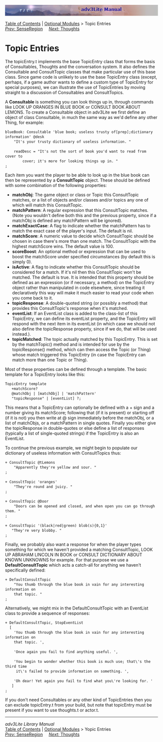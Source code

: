 ![](topbar.jpg)

[Table of Contents](toc.htm) \| [Optional Modules](optional.htm) \>
Topic Entries  
[*Prev:* SenseRegion](senseregion.htm)     [*Next:*
Thoughts](thought.htm)    

# Topic Entries

The topicEntry.t implements the base TopicEntry class that forms the
basis of Consultables, Thoughts and the conversation system. It also
defines the Consultable and ConsultTopic classes that make particular
use of this base class. Since game code is unlikely to use the base
TopicEntry class (except, perhaps, if a game author wants to define a
custom type of TopicEntry for special purposes), we can illustrate the
use of TopicEntries by moving straight to a discussion of Consultables
and ConsultTopics.

A **Consultable** is something you can look things up in, through
commands like LOOK UP ORANGES IN BLUE BOOK or CONSULT BOOK ABOUT LEMONS.
To create a Consultable object in adv3Lite we first define an object of
class Consultable, in much the same way as we'd define any other Thing,
for example:

    blueBook: Consultable 'blue book; useless trusty of[prep];dictionary information' @desk
        "It's your trusty dictionary of useless information. "
        
        readDesc = "It's not the sort of book you'd want to read from cover to
            cover; it's more for looking things up in. "
    ;

Each item you want the player to be able to look up in the blue book can
then be represented by a **ConsultTopic** object. These should be
defined with some combination of the following properties:

- **matchObj**: The game object or class or Topic this ConsultTopic
  matches, or a list of objects and/or classes and/or topics any one of
  which will match this ConsultTopic.
- **matchPattern**: A regular expression that this ConsultTopic matches.
  (Note you wouldn't define both this and the previous property, since
  if a matchObj is defined any matchPattern will be ignored).
- **matchExactCase**: A flag to indicate whether the matchPattern has to
  match the exact case of the player's input. The default is nil.
- **matchScore**: A numeric value to decide which ConsultTopic should be
  chosen in case there's more than one match. The ConsultTopic with the
  highest matchScore wins. The default value is 100.
- **scoreBoost**: An optional method or expression that can be used to
  boost the matchScore under specified circumstances (by default this is
  simply 0).
- **isActive**: A flag to indicate whether this ConsultTopic should be
  considered for a match. If it's nil then this ConsultTopic won't be
  matched. The default is true. It is intended that this property should
  be defined as an expression (or if necessary, a method) on the
  TopicEntry object rather than manipulated in code elsewhere, since
  treating it declaratively this way will make it much easier to read
  your code when you come back to it.
- **topicResponse**: A double-quoted string (or possibly a method) that
  provides this ConsultTopic's response when it's matched.
- **eventList**: If an EventList class is added to the class-list of
  this TopicEntry, we can define its eventList property, and the
  TopicEntry will respond with the next item in its eventList (in which
  case we should not also define the topicResponse property, since if we
  do, that will be used instead.).
- **topicMatched**: The topic actually matched by this TopicEntry. This
  is set by the matchTopic() method and is intended for use by the
  topicResponse() method, which can then access the Topic (or Thing)
  whose match triggered this TopicEntry (in case the TopicEntry can
  match more than one Topic or Thing).

Most of these properties can be defined through a template. The basic
template for a TopicEntry looks like this:

    TopicEntry template
       +matchScore?
       @matchObj | [matchObj] | 'matchPattern'
       "topicResponse" | [eventList] ?;

This means that a TopicEntry can optionally be defined with a + sign and
a number giving its matchScore; following that (if it is present) or
starting off (if it is not) you then write at @ sign immediately before
the matchObj, or a list of matchObjs, or a matchPattern in single
quotes. Finally you either give the topicResponse in double-quotes or
else define a list of responses (typically a list of single-quoted
strings) if the TopicEntry is also an EventList.

To continue the previous example, we might begin to populate our
dictionary of useless information with ConsultTopics thus:

    + ConsultTopic @tLemons    
        "Apparently they're yellow and sour. "
    ;

    + ConsultTopic 'oranges'
        "They're round and juicy. "
    ;

    + ConsultTopic @Door
        "Doors can be opened and closed, and when open you can go through them. "
    ;

    + ConsultTopic '(black|red|green) blob(s){0,1}'
       "They're very blobby. "   
    ;

Finally, we probably also want a response for when the player types
something for which we haven't provided a matching ConsultTopic, LOOK UP
ABRAHAM LINCOLN IN BOOK or CONSULT DICTIONARY ABOUT KNOWN UNKNOWNS for
example. For that purpose we use a **DefaultConsultTopic** which acts a
catch-all for anything we haven't specifically defined:

    + DefaultConsultTopic
        "You thumb through the blue book in vain for any interesting information on
        that topic. "
    ;

Alternatively, we might mix in the DefaultConsultTopic with an EventList
class to provide a sequence of responses:

    + DefaultConsultTopic, StopEventList
      [
        'You thumb through the blue book in vain for any interesting information on
        that topic. ',
        
        'Once again you fail to find anything useful. ',
        
        'You begin to wonder whether this book is much use; that\'s the third time
         it\'s failed to provide information on something. ',
         
        'Oh dear! Yet again you fail to find what you\'re looking for. '    
       ]
    ;

If you don't need Consultables or any other kind of TopicEntries then
you can exclude topicEntry.t from your build, but note that topicEntry
must be present if you want to use thoughts.t or actor.t.

------------------------------------------------------------------------

*adv3Lite Library Manual*  
[Table of Contents](toc.htm) \| [Optional Modules](optional.htm) \>
Yopic Entries  
[*Prev:* SenseRegion](senseregion.htm)     [*Next:*
Thoughts](thought.htm)    
